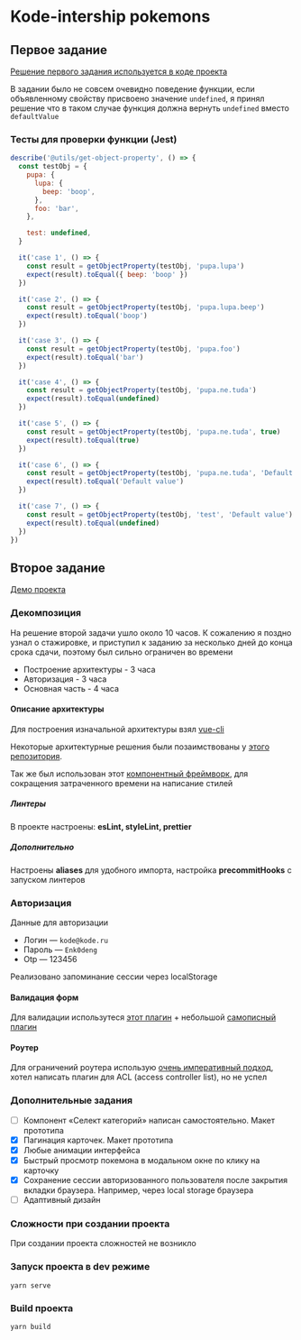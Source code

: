 # Kode-intership pokemons

## Первое задание

[Решение первого задания используется в коде проекта](https://github.com/EgorFront/kode-internship/blob/master/src/utils/getObjectProperty.js)

В задании было не совсем очевидно поведение функции, если объявленному свойству присвоено значение `undefined`, я принял решение что в таком случае функция должна вернуть `undefined` вместо `defaultValue`

### Тесты для проверки функции (Jest)

```js
describe('@utils/get-object-property', () => {
  const testObj = {
    pupa: {
      lupa: {
        beep: 'boop',
      },
      foo: 'bar',
    },

    test: undefined,
  }

  it('case 1', () => {
    const result = getObjectProperty(testObj, 'pupa.lupa')
    expect(result).toEqual({ beep: 'boop' })
  })

  it('case 2', () => {
    const result = getObjectProperty(testObj, 'pupa.lupa.beep')
    expect(result).toEqual('boop')
  })

  it('case 3', () => {
    const result = getObjectProperty(testObj, 'pupa.foo')
    expect(result).toEqual('bar')
  })

  it('case 4', () => {
    const result = getObjectProperty(testObj, 'pupa.ne.tuda')
    expect(result).toEqual(undefined)
  })

  it('case 5', () => {
    const result = getObjectProperty(testObj, 'pupa.ne.tuda', true)
    expect(result).toEqual(true)
  })

  it('case 6', () => {
    const result = getObjectProperty(testObj, 'pupa.ne.tuda', 'Default value')
    expect(result).toEqual('Default value')
  })

  it('case 7', () => {
    const result = getObjectProperty(testObj, 'test', 'Default value')
    expect(result).toEqual(undefined)
  })
})
```

## Второе задание

[Демо проекта](https://egorfront.github.io/kode-internship/)

### Декомпозиция

На решение второй задачи ушло около 10 часов. К сожалению я поздно узнал о стажировке, и приступил к заданию за несколько дней до конца срока сдачи, поэтому был сильно ограничен во времени

- Построение архитектуры - 3 часа
- Авторизация - 3 часа
- Основная часть - 4 часа

#### Описание архитектуры

Для построения изначальной архитектуры взял [vue-cli](https://cli.vuejs.org/)

Некоторые архитектурные решения были позаимствованы у [этого репозитория](https://github.com/chrisvfritz/vue-enterprise-boilerplate).

Так же был использован этот [компонентный фреймворк](https://vuetifyjs.com/en/), для сокращения затраченного времени на написание стилей

##### Линтеры

В проекте настроены: **esLint, styleLint, prettier**

##### Дополнительно

Настроены **aliases** для удобного импорта, настройка **precommitHooks** с запуском линтеров

### Авторизация

Данные для авторизации

- Логин — `kode@kode.ru`
- Пароль — `Enk0deng`
- Otp — 123456

Реализовано запоминание сессии через localStorage

#### Валидация форм

Для валидации использутеся [этот плагин](https://vuelidate.js.org/) + небольшой [самописный плагин](https://github.com/EgorFront/kode-internship/blob/master/src/plugins/helperValidate.js)

#### Роутер

Для ограничений роутера использую [очень императивный подход](https://github.com/EgorFront/kode-internship/blob/master/src/router/index.js#L14-L42), хотел написать плагин для ACL (access controller list), но не успел

### Дополнительные задания

- [ ] Компонент «Селект категорий» написан самостоятельно. Макет прототипа
- [x] Пагинация карточек. Макет прототипа
- [x] Любые анимации интерфейса
- [x] Быстрый просмотр покемона в модальном окне по клику на карточку
- [x] Сохранение сессии авторизованного пользователя после закрытия вкладки браузера. Например, через local storage браузера
- [ ] Адаптивный дизайн

### Сложности при создании проекта

При создании проекта сложностей не возникло

### Запуск проекта в dev режиме

```
yarn serve
```

### Build проекта

```
yarn build
```
